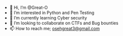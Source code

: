 - 👋 Hi, I’m @Great-O
- 👀 I’m interested in Python and Pen Testing
- 🌱 I’m currently learning Cyber security
- 💞️ I’m looking to collaborate on CTFs and Bug bounties
- 📫 How to reach me; osehgreat3@gmail.com

<!---
Great-O/Great-O is a ✨ special ✨ repository because its `README.md` (this file) appears on your GitHub profile.
You can click the Preview link to take a look at your changes.
--->
